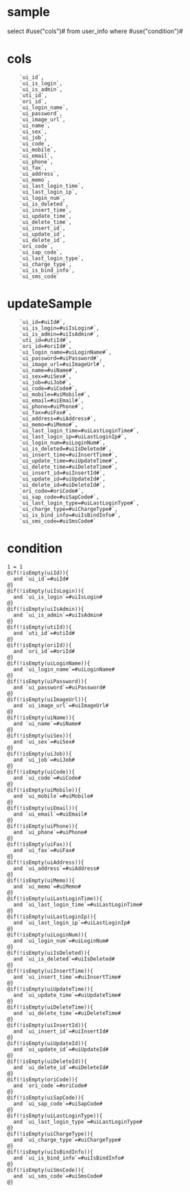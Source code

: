 sample
===

select #use("cols")# from user_info where #use("condition")#

cols
===
        `ui_id`,
        `ui_is_login`,
        `ui_is_admin`,
        `uti_id`,
        `ori_id`,
        `ui_login_name`,
        `ui_password`,
        `ui_image_url`,
        `ui_name`,
        `ui_sex`,
        `ui_job`,
        `ui_code`,
        `ui_mobile`,
        `ui_email`,
        `ui_phone`,
        `ui_fax`,
        `ui_address`,
        `ui_memo`,
        `ui_last_login_time`,
        `ui_last_login_ip`,
        `ui_login_num`,
        `ui_is_deleted`,
        `ui_insert_time`,
        `ui_update_time`,
        `ui_delete_time`,
        `ui_insert_id`,
        `ui_update_id`,
        `ui_delete_id`,
        `ori_code`,
        `ui_sap_code`,
        `ui_last_login_type`,
        `ui_charge_type`,
        `ui_is_bind_info`,
        `ui_sms_code`

updateSample
===
        `ui_id=#uiId#`,
        `ui_is_login=#uiIsLogin#`,
        `ui_is_admin=#uiIsAdmin#`,
        `uti_id=#utiId#`,
        `ori_id=#oriId#`,
        `ui_login_name=#uiLoginName#`,
        `ui_password=#uiPassword#`,
        `ui_image_url=#uiImageUrl#`,
        `ui_name=#uiName#`,
        `ui_sex=#uiSex#`,
        `ui_job=#uiJob#`,
        `ui_code=#uiCode#`,
        `ui_mobile=#uiMobile#`,
        `ui_email=#uiEmail#`,
        `ui_phone=#uiPhone#`,
        `ui_fax=#uiFax#`,
        `ui_address=#uiAddress#`,
        `ui_memo=#uiMemo#`,
        `ui_last_login_time=#uiLastLoginTime#`,
        `ui_last_login_ip=#uiLastLoginIp#`,
        `ui_login_num=#uiLoginNum#`,
        `ui_is_deleted=#uiIsDeleted#`,
        `ui_insert_time=#uiInsertTime#`,
        `ui_update_time=#uiUpdateTime#`,
        `ui_delete_time=#uiDeleteTime#`,
        `ui_insert_id=#uiInsertId#`,
        `ui_update_id=#uiUpdateId#`,
        `ui_delete_id=#uiDeleteId#`,
        `ori_code=#oriCode#`,
        `ui_sap_code=#uiSapCode#`,
        `ui_last_login_type=#uiLastLoginType#`,
        `ui_charge_type=#uiChargeType#`,
        `ui_is_bind_info=#uiIsBindInfo#`,
        `ui_sms_code=#uiSmsCode#`

condition
===
    1 = 1
    @if(!isEmpty(uiId)){
      and `ui_id`=#uiId#
    @}
    @if(!isEmpty(uiIsLogin)){
      and `ui_is_login`=#uiIsLogin#
    @}
    @if(!isEmpty(uiIsAdmin)){
      and `ui_is_admin`=#uiIsAdmin#
    @}
    @if(!isEmpty(utiId)){
      and `uti_id`=#utiId#
    @}
    @if(!isEmpty(oriId)){
      and `ori_id`=#oriId#
    @}
    @if(!isEmpty(uiLoginName)){
      and `ui_login_name`=#uiLoginName#
    @}
    @if(!isEmpty(uiPassword)){
      and `ui_password`=#uiPassword#
    @}
    @if(!isEmpty(uiImageUrl)){
      and `ui_image_url`=#uiImageUrl#
    @}
    @if(!isEmpty(uiName)){
      and `ui_name`=#uiName#
    @}
    @if(!isEmpty(uiSex)){
      and `ui_sex`=#uiSex#
    @}
    @if(!isEmpty(uiJob)){
      and `ui_job`=#uiJob#
    @}
    @if(!isEmpty(uiCode)){
      and `ui_code`=#uiCode#
    @}
    @if(!isEmpty(uiMobile)){
      and `ui_mobile`=#uiMobile#
    @}
    @if(!isEmpty(uiEmail)){
      and `ui_email`=#uiEmail#
    @}
    @if(!isEmpty(uiPhone)){
      and `ui_phone`=#uiPhone#
    @}
    @if(!isEmpty(uiFax)){
      and `ui_fax`=#uiFax#
    @}
    @if(!isEmpty(uiAddress)){
      and `ui_address`=#uiAddress#
    @}
    @if(!isEmpty(uiMemo)){
      and `ui_memo`=#uiMemo#
    @}
    @if(!isEmpty(uiLastLoginTime)){
      and `ui_last_login_time`=#uiLastLoginTime#
    @}
    @if(!isEmpty(uiLastLoginIp)){
      and `ui_last_login_ip`=#uiLastLoginIp#
    @}
    @if(!isEmpty(uiLoginNum)){
      and `ui_login_num`=#uiLoginNum#
    @}
    @if(!isEmpty(uiIsDeleted)){
      and `ui_is_deleted`=#uiIsDeleted#
    @}
    @if(!isEmpty(uiInsertTime)){
      and `ui_insert_time`=#uiInsertTime#
    @}
    @if(!isEmpty(uiUpdateTime)){
      and `ui_update_time`=#uiUpdateTime#
    @}
    @if(!isEmpty(uiDeleteTime)){
      and `ui_delete_time`=#uiDeleteTime#
    @}
    @if(!isEmpty(uiInsertId)){
      and `ui_insert_id`=#uiInsertId#
    @}
    @if(!isEmpty(uiUpdateId)){
      and `ui_update_id`=#uiUpdateId#
    @}
    @if(!isEmpty(uiDeleteId)){
      and `ui_delete_id`=#uiDeleteId#
    @}
    @if(!isEmpty(oriCode)){
      and `ori_code`=#oriCode#
    @}
    @if(!isEmpty(uiSapCode)){
      and `ui_sap_code`=#uiSapCode#
    @}
    @if(!isEmpty(uiLastLoginType)){
      and `ui_last_login_type`=#uiLastLoginType#
    @}
    @if(!isEmpty(uiChargeType)){
      and `ui_charge_type`=#uiChargeType#
    @}
    @if(!isEmpty(uiIsBindInfo)){
      and `ui_is_bind_info`=#uiIsBindInfo#
    @}
    @if(!isEmpty(uiSmsCode)){
      and `ui_sms_code`=#uiSmsCode#
    @}